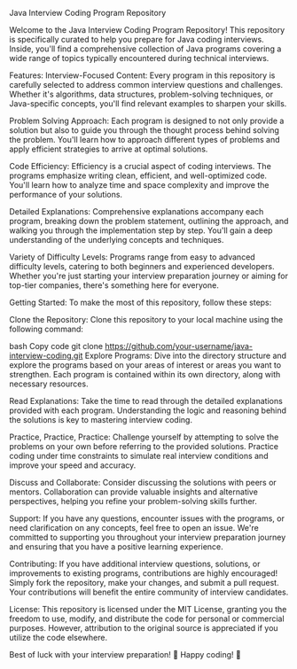
Java Interview Coding Program Repository

Welcome to the Java Interview Coding Program Repository! This repository is specifically curated to help you prepare for Java coding interviews. Inside, you'll find a comprehensive collection of Java programs covering a wide range of topics typically encountered during technical interviews.

Features:
Interview-Focused Content: Every program in this repository is carefully selected to address common interview questions and challenges. Whether it's algorithms, data structures, problem-solving techniques, or Java-specific concepts, you'll find relevant examples to sharpen your skills.

Problem Solving Approach: Each program is designed to not only provide a solution but also to guide you through the thought process behind solving the problem. You'll learn how to approach different types of problems and apply efficient strategies to arrive at optimal solutions.

Code Efficiency: Efficiency is a crucial aspect of coding interviews. The programs emphasize writing clean, efficient, and well-optimized code. You'll learn how to analyze time and space complexity and improve the performance of your solutions.

Detailed Explanations: Comprehensive explanations accompany each program, breaking down the problem statement, outlining the approach, and walking you through the implementation step by step. You'll gain a deep understanding of the underlying concepts and techniques.

Variety of Difficulty Levels: Programs range from easy to advanced difficulty levels, catering to both beginners and experienced developers. Whether you're just starting your interview preparation journey or aiming for top-tier companies, there's something here for everyone.

Getting Started:
To make the most of this repository, follow these steps:

Clone the Repository: Clone this repository to your local machine using the following command:

bash
Copy code
git clone https://github.com/your-username/java-interview-coding.git
Explore Programs: Dive into the directory structure and explore the programs based on your areas of interest or areas you want to strengthen. Each program is contained within its own directory, along with necessary resources.

Read Explanations: Take the time to read through the detailed explanations provided with each program. Understanding the logic and reasoning behind the solutions is key to mastering interview coding.

Practice, Practice, Practice: Challenge yourself by attempting to solve the problems on your own before referring to the provided solutions. Practice coding under time constraints to simulate real interview conditions and improve your speed and accuracy.

Discuss and Collaborate: Consider discussing the solutions with peers or mentors. Collaboration can provide valuable insights and alternative perspectives, helping you refine your problem-solving skills further.

Support:
If you have any questions, encounter issues with the programs, or need clarification on any concepts, feel free to open an issue. We're committed to supporting you throughout your interview preparation journey and ensuring that you have a positive learning experience.

Contributing:
If you have additional interview questions, solutions, or improvements to existing programs, contributions are highly encouraged! Simply fork the repository, make your changes, and submit a pull request. Your contributions will benefit the entire community of interview candidates.

License:
This repository is licensed under the MIT License, granting you the freedom to use, modify, and distribute the code for personal or commercial purposes. However, attribution to the original source is appreciated if you utilize the code elsewhere.

Best of luck with your interview preparation! 🌟 Happy coding! 🚀
